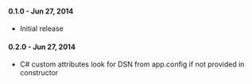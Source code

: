 #### 0.1.0 - Jun 27, 2014
* Initial release

#### 0.2.0 - Jun 27, 2014
* C# custom attributes look for DSN from app.config if not provided in constructor 